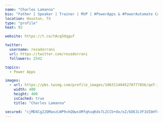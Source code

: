 ```yaml
---
name: "Charles Lamanna"
bio: "Father | Speaker | Trainer | MVP | #PowerApps & #PowerAutomate Community Super User | YouTuber Right-pointing triangle http://youtube.com/c/rezadorrani | Learn - Share - Clockwise rightwards and leftwards open circle arrows"
location: Houston, TX
type: "profile"
heat: 92

website: https://t.co/tAcqSdqguf

twitter:
  username: rezadorrani
  url: https://twitter.com/rezadorrani
  followers: 2542

topics:
  - Power Apps

images:
  - url: https://pbs.twimg.com/profile_images/1063114045270777856/qeT-jpWr_400x400.jpg
    width: 400
    height: 400
    isCached: true
    title: "Charles Lamanna"

secured: "cjMD4Cg22QMaozLWP9vkQQwsUMfqhuqKdx7L2CCb+Oo/oZ/bDEJLVF1UIbHf4/31qS2I+0dGGdQX2ZZkMD99afd7c4QZQ3AX19BkJJtWdm7t6wJTm7FztBtPdRe8G/c1+6o67DIley95Ts+/DxhsAALiykQWHsHnpsN2zHnZGWaytLLQTomhn//9MbnYhyaRtS5/wCquhdwtkC41fAXl52SVnTF4dkXiRAR5hOje8zq6TqGmDvOINKb32lQwowe2samuMyGQMge6kwRGICjDMHxYlBFiud6J3CKWgbHgFm4N6HNy9p0ZmvySEUBE7cwvt0fFMcfbT/KFz4Qsb4/avyxtvd3wbNeGpuvXfKofhYpX2pAxIW5SCnFd2wCSBypuVxRQIL2yzpcv6hrgOB6rTyRz71bauHH2s2C7o7aaNZE=;tvw7u8XYd7I46Szmrgwq+g=="
---
```


